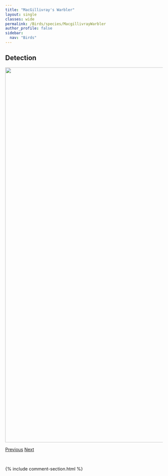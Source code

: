 ```yaml
---
title: "MacGillivray's Warbler"
layout: single
classes: wide
permalink: /Birds/species/MacgillivrayWarbler
author_profile: false
sidebar:
  nav: "Birds"
---
```


<h2>Detection</h2>

<a href="https://drive.google.com/uc?export=view&id=1CdZm3wyekyfxeR0115ysRjrm1TKLxpES">
<img src="https://drive.google.com/uc?export=view&id=1CdZm3wyekyfxeR0115ysRjrm1TKLxpES" height = "1200" width = "800">
</a>


<a href="/DevelopmentWebsite/Birds/species/Merlin" class="pagination--pager" title="Falco columbarius">Previous</a> <a href="/DevelopmentWebsite/Birds/species/MountainBluebird" class="pagination--pager" title="Sialia currucoides">Next</a>

<p>&nbsp;</p>

{% include comment-section.html %}

